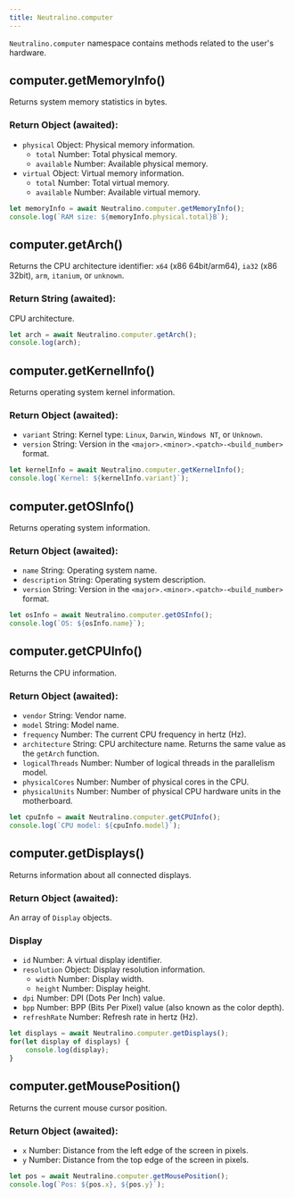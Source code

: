 ```yaml
---
title: Neutralino.computer
---
```


`Neutralino.computer` namespace contains methods related to the user's hardware.

## computer.getMemoryInfo()
Returns system memory statistics in bytes.

### Return Object (awaited):

- `physical` Object: Physical memory information.
    - `total` Number: Total physical memory.
    - `available` Number: Available physical memory.
- `virtual` Object: Virtual memory information.
    - `total` Number: Total virtual memory.
    - `available` Number: Available virtual memory.

```js
let memoryInfo = await Neutralino.computer.getMemoryInfo();
console.log(`RAM size: ${memoryInfo.physical.total}B`);
```

## computer.getArch()
Returns the CPU architecture identifier: `x64` (x86 64bit/arm64), `ia32` (x86 32bit), `arm`, `itanium`,
or `unknown`.

### Return String (awaited):
CPU architecture.


```js
let arch = await Neutralino.computer.getArch();
console.log(arch);
```

## computer.getKernelInfo()
Returns operating system kernel information.

### Return Object (awaited):
- `variant` String: Kernel type: `Linux`, `Darwin`, `Windows NT`, or `Unknown`.
- `version` String: Version in the `<major>.<minor>.<patch>-<build_number>` format.


```js
let kernelInfo = await Neutralino.computer.getKernelInfo();
console.log(`Kernel: ${kernelInfo.variant}`);
```

## computer.getOSInfo()
Returns operating system information.

### Return Object (awaited):
- `name` String: Operating system name.
- `description` String: Operating system description.
- `version` String: Version in the `<major>.<minor>.<patch>-<build_number>` format.


```js
let osInfo = await Neutralino.computer.getOSInfo();
console.log(`OS: ${osInfo.name}`);
```

## computer.getCPUInfo()
Returns the CPU information.

### Return Object (awaited):
- `vendor` String: Vendor name.
- `model` String: Model name.
- `frequency` Number: The current CPU frequency in hertz (Hz).
- `architecture` String: CPU architecture name. Returns the same value as the `getArch` function.
- `logicalThreads` Number: Number of logical threads in the parallelism model.
- `physicalCores` Number: Number of physical cores in the CPU.
- `physicalUnits` Number: Number of physical CPU hardware units in the motherboard.


```js
let cpuInfo = await Neutralino.computer.getCPUInfo();
console.log(`CPU model: ${cpuInfo.model}`);
```

## computer.getDisplays()
Returns information about all connected displays.

### Return Object (awaited):
An array of `Display` objects.

### Display
- `id` Number: A virtual display identifier.
- `resolution` Object: Display resolution information.
    - `width` Number: Display width.
    - `height` Number: Display height.
- `dpi` Number: DPI (Dots Per Inch) value.
- `bpp` Number: BPP (Bits Per Pixel) value (also known as the color depth).
- `refreshRate` Number: Refresh rate in hertz (Hz).


```js
let displays = await Neutralino.computer.getDisplays();
for(let display of displays) {
    console.log(display);
}
```

## computer.getMousePosition()
Returns the current mouse cursor position.

### Return Object (awaited):
- `x` Number: Distance from the left edge of the screen in pixels.
- `y` Number: Distance from the top edge of the screen in pixels.


```js
let pos = await Neutralino.computer.getMousePosition();
console.log(`Pos: ${pos.x}, ${pos.y}`);
```
